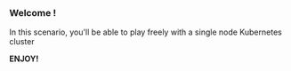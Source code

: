 
<br>

### Welcome !

In this scenario, you'll be able to play freely with a single node Kubernetes cluster

**ENJOY!**
